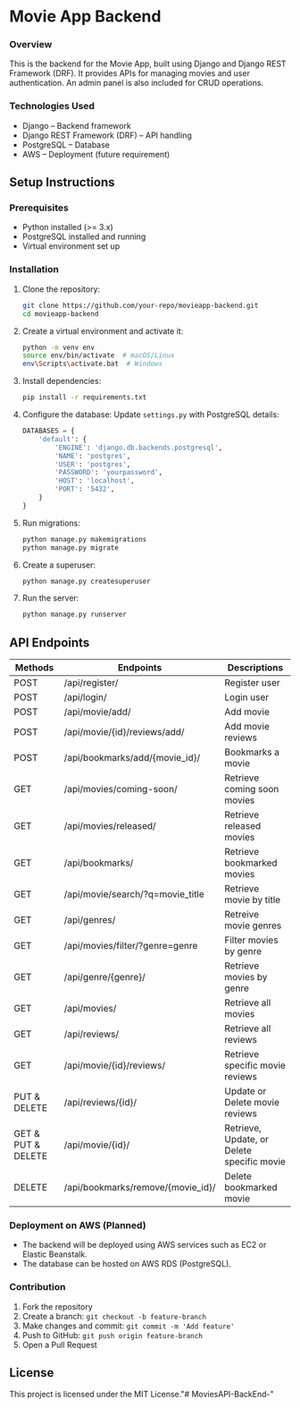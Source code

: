 # Movie App Backend

### Overview
This is the backend for the Movie App, built using Django and Django REST Framework (DRF). It provides APIs for managing movies and user authentication. An admin panel is also included for CRUD operations.

### Technologies Used
- Django – Backend framework
- Django REST Framework (DRF) – API handling
- PostgreSQL – Database
- AWS – Deployment (future requirement)

## Setup Instructions

### Prerequisites
- Python installed (>= 3.x)
- PostgreSQL installed and running
- Virtual environment set up

### Installation
1. Clone the repository:
    ```bash
    git clone https://github.com/your-repo/movieapp-backend.git
    cd movieapp-backend
    ```
2. Create a virtual environment and activate it:
    ```bash
    python -m venv env
    source env/bin/activate  # macOS/Linux
    env\Scripts\activate.bat  # Windows
    ```
3. Install dependencies:
    ```bash
    pip install -r requirements.txt
    ```
4. Configure the database: Update `settings.py` with PostgreSQL details:
    ```python
    DATABASES = {
        'default': {
            'ENGINE': 'django.db.backends.postgresql',
            'NAME': 'postgres',
            'USER': 'postgres',
            'PASSWORD': 'yourpassword',
            'HOST': 'localhost',
            'PORT': '5432',
        }
    }
    ```
5. Run migrations:
    ```bash
    python manage.py makemigrations
    python manage.py migrate
    ```
6. Create a superuser:
    ```bash
    python manage.py createsuperuser
    ```
7. Run the server:
    ```bash
    python manage.py runserver
    ```

## API Endpoints
| Methods | Endpoints | Descriptions |
|--------|----------|-------------|
|  POST  | /api/register/ | Register user |
| POST   | /api/login/ | Login user |
| POST   | /api/movie/add/ | Add movie|
| POST   | /api/movie/{id}/reviews/add/ | Add movie reviews |
| POST   | /api/bookmarks/add/{movie_id}/ | Bookmarks a movie |
| GET    | /api/movies/coming-soon/ | Retrieve coming soon movies |
| GET    | /api/movies/released/    | Retrieve released movies |
| GET    | /api/bookmarks/ | Retrieve bookmarked movies |
| GET    | /api/movie/search/?q=movie_title | Retrieve movie by title |
| GET    | /api/genres/ | Retreive movie genres |
| GET    | /api/movies/filter/?genre=genre | Filter movies by genre |
| GET    | /api/genre/{genre}/ | Retrieve movies by genre |
| GET    | /api/movies/ | Retrieve all movies|
| GET    | /api/reviews/ | Retrieve all reviews |
| GET    | /api/movie/{id}/reviews/ | Retrieve specific movie reviews |
| PUT & DELETE    | /api/reviews/{id}/ | Update or Delete movie reviews |
| GET & PUT & DELETE | /api/movie/{id}/  | Retrieve, Update, or Delete specific movie |
| DELETE | /api/bookmarks/remove/{movie_id}/ | Delete bookmarked movie |


### Deployment on AWS (Planned)
- The backend will be deployed using AWS services such as EC2 or Elastic Beanstalk.
- The database can be hosted on AWS RDS (PostgreSQL).

### Contribution
1. Fork the repository
2. Create a branch: `git checkout -b feature-branch`
3. Make changes and commit: `git commit -m 'Add feature'`
4. Push to GitHub: `git push origin feature-branch`
5. Open a Pull Request
  
## License  
This project is licensed under the MIT License."# MoviesAPI-BackEnd-" 
